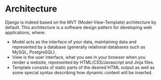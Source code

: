 # Architecture
Django is indeed based on the MVT (Model-View-Template) architecture by default. This architecture is a software design pattern for developing web applications, where:

- Model acts as the interface of your data, maintaining data and represented by a database (generally relational databases such as MySQL, PostgreSQL).
- View is the user interface, what you see in your browser when you render a website, represented by HTML/CSS/Javascript and Jinja files.
- Template consists of static parts of the desired HTML output as well as some special syntax describing how dynamic content will be inserted.
